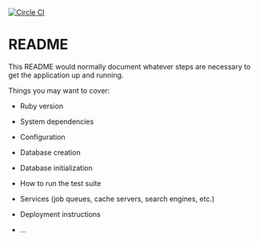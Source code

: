 [![Circle CI](https://circleci.com/gh/MakersMTG/makers_MTG_hub/tree/master.png?style=badge&circle-token=:circle-token)](https://circleci.com/gh/MakersMTG/makers_MTG_hub/tree/master)

# README

This README would normally document whatever steps are necessary to get the
application up and running.

Things you may want to cover:

* Ruby version

* System dependencies

* Configuration

* Database creation

* Database initialization

* How to run the test suite

* Services (job queues, cache servers, search engines, etc.)

* Deployment instructions

* ...
